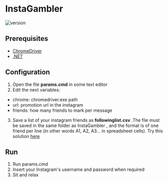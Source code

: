 # InstaGambler 
![version](https://img.shields.io/badge/version-1.0-blue)

## Prerequisites
- <a href="https://chromedriver.chromium.org/downloads">ChromeDriver</a>
- <a href="https://dotnet.microsoft.com/download">.NET</a>

## Configuration
1. Open the file <strong>params.cmd</strong> in some text editor
2. Edit the next variables:
- chrome: chromedriver.exe path
- url: promotion url in the instagram
- friends: how many friends to mark per message
3. Save a list of your instagram friends as <strong>followinglist.csv</strong> .The file must be saved in the same folder as InstaGambler , and the format is of one friend per line (in other words A1, A2, A3... in spreadsheet cells). Try this solution <a href="http://zasasa.com/en/export_instagram_followers_list.php">here</a>

## Run
1. Run params.cmd
2. Insert your Instagram's username and password when required
3. Sit and relax
